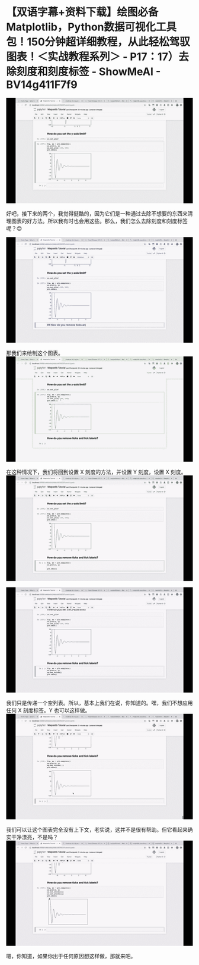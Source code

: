 # 【双语字幕+资料下载】绘图必备Matplotlib，Python数据可视化工具包！150分钟超详细教程，从此轻松驾驭图表！＜实战教程系列＞ - P17：17）去除刻度和刻度标签 - ShowMeAI - BV14g411F7f9

![](img/f8244fb7eb5333199c259ae56b73eb84_0.png)

好吧，接下来的两个，我觉得挺酷的，因为它们是一种通过去除不想要的东西来清理图表的好方法。所以我有时也会用这些。那么，我们怎么去除刻度和刻度标签呢？😊

![](img/f8244fb7eb5333199c259ae56b73eb84_2.png)

那我们来绘制这个图表。![](img/f8244fb7eb5333199c259ae56b73eb84_4.png)

在这种情况下，我们将回到设置 X 刻度的方法，并设置 Y 刻度，设置 X 刻度。![](img/f8244fb7eb5333199c259ae56b73eb84_6.png)

![](img/f8244fb7eb5333199c259ae56b73eb84_7.png)

我们只是传递一个空列表。所以，基本上我们在说，你知道的。嘿，我们不想应用任何 X 刻度标签。Y 也可以这样做。![](img/f8244fb7eb5333199c259ae56b73eb84_9.png)

我们可以让这个图表完全没有上下文，老实说，这并不是很有帮助。但它看起来确实干净漂亮，不是吗？![](img/f8244fb7eb5333199c259ae56b73eb84_11.png)

嗯，你知道，如果你出于任何原因想这样做，那就来吧。
